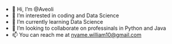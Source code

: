 - 👋 Hi, I’m @Aveoli
- 👀 I’m interested in  coding and Data Science
- 🌱 I’m currently learning  Data Science
- 💞️ I’m looking to collaborate on professinals in Python and Java
- 📫 You can reach me at nyame.william10@gmail.com

<!---
Aveoli/Aveoli is a ✨ special ✨ repository because its `README.md` (this file) appears on your GitHub profile.
You can click the Preview link to take a look at your changes.
---> 

